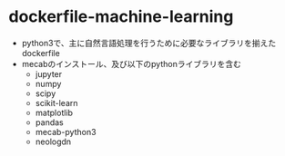 # dockerfile-machine-learning
- python3で、主に自然言語処理を行うために必要なライブラリを揃えたdockerfile
- mecabのインストール、及び以下のpythonライブラリを含む
  - jupyter
  - numpy
  - scipy
  - scikit-learn
  - matplotlib
  - pandas
  - mecab-python3
  - neologdn
